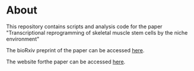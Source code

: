 # About

This repository contains scripts and analysis code for the paper "Transcriptional reprogramming of skeletal muscle stem cells by the niche environment"

The bioRxiv preprint of the paper can be accessed [here](https://www.biorxiv.org/content/10.1101/2021.05.25.445621v1).

The website forthe paper can be accessed [here](https://csglab.github.io/transcriptional_reprogramming_muscle_cells/).
 
